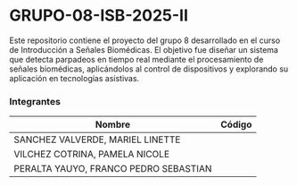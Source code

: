 # GRUPO-08-ISB-2025-II
Este repositorio contiene el proyecto del grupo 8 desarrollado en el curso de Introducción a Señales Biomédicas. El objetivo fue diseñar un sistema que detecta parpadeos en tiempo real mediante el procesamiento de señales biomédicas, aplicándolos al control de dispositivos y explorando su aplicación en tecnologías asistivas.

### Integrantes  
| Nombre | Código |  
|-------|-------- |  
| SANCHEZ VALVERDE, MARIEL LINETTE  |  |  
| VILCHEZ COTRINA, PAMELA NICOLE |  | 
| PERALTA YAUYO, FRANCO PEDRO SEBASTIAN | | 